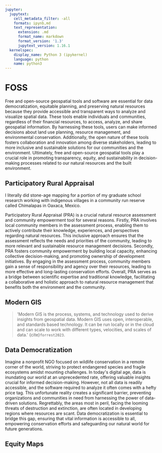 ```yaml
---
jupyter:
  jupytext:
    cell_metadata_filter: -all
    formats: ipynb,md
    text_representation:
      extension: .md
      format_name: markdown
      format_version: '1.3'
      jupytext_version: 1.16.1
  kernelspec:
    display_name: Python 3 (ipykernel)
    language: python
    name: python3
---
```


# FOSS

Free and open-source geospatial tools and software are essential for data democratization, equitable planning, and preserving natural resources because they provide accessible and transparent ways to analyze and visualize spatial data. These tools enable individuals and communities, regardless of their financial resources, to access, analyze, and share geospatial information. By harnessing these tools, users can make informed decisions about land use planning, resource management, and environmental conservation. Additionally, the open nature of these tools fosters collaboration and innovation among diverse stakeholders, leading to more inclusive and sustainable solutions for our communities and the environment. Ultimately, free and open-source geospatial tools play a crucial role in promoting transparency, equity, and sustainability in decision-making processes related to our natural resources and the built environment.

## Participatory Rural Appraisal
I literally did stone-age mapping for a portion of my graduate school research working with indigenous villages in a community run reserve called Chimalapas in Oaxaca, Mexico. 

Participatory Rural Appraisal (PRA) is a crucial natural resource assessment and community empowerment tool for several reasons. Firstly, PRA involves local community members in the assessment process, enabling them to actively contribute their knowledge, experiences, and perspectives regarding natural resources. This inclusive approach ensures that the assessment reflects the needs and priorities of the community, leading to more relevant and sustainable resource management decisions. Secondly, PRA fosters community empowerment by building local capacity, enhancing collective decision-making, and promoting ownership of development initiatives. By engaging in the assessment process, community members gain a sense of responsibility and agency over their resources, leading to more effective and long-lasting conservation efforts. Overall, PRA serves as a bridge between scientific expertise and traditional knowledge, facilitating a collaborative and holistic approach to natural resource management that benefits both the environment and the community.

## Modern GIS

>'Modern GIS is the process, systems, and technology used to derive insights from geospatial data. Modern GIS
uses open, interoperable, and standards based technology. It can be run locally or in the cloud and can scale to
work with different types, velocities, and scales of data.' {cite}`forrest2023`.

## Data Democratization
Imagine a nonprofit NGO focused on wildlife conservation in a remote corner of the world, striving to protect endangered species and fragile ecosystems amidst mounting challenges. In today's digital age, data is inundating our world at an unprecedented rate, offering valuable insights crucial for informed decision-making. However, not all data is readily accessible, and the software required to analyze it often comes with a hefty price tag. This unfortunate reality creates a significant barrier, preventing organizations and communities in need from harnessing the power of data-driven solutions. Regrettably, the areas most in peril, facing the looming threats of destruction and extinction, are often located in developing regions where resources are scant. Data democratization is essential to bridge this gap, ensuring that vital information is accessible to all, empowering conservation efforts and safeguarding our natural world for future generations.

## Equity Maps
